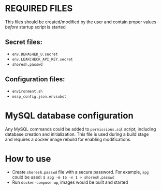 # REQUIRED FILES

This files should be created/modified by the user and contain proper values *before* startup script is started

## Secret files:
* `env.DEHASHED_U.secret`
* `env.LEAKCHECK_API_KEY.secret`
* `shoresh.passwd`

## Configuration files:
* `environment.sh`
* `mssp_config.json.envsubst`

# MySQL database configuration

Any MySQL commands could be added to `permissions.sql` script, including database creation and initialization. 
This file is used during a build stage and requires a docker image rebuild for enabling modifications. 

# How to use

* Create `shoresh.passwd` file with a secure password. For example, `apg` could be used: ```$ apg -m 16 -n 1 > shoresh.passwd```
* Run `docker-compose up`, images would be built and started
